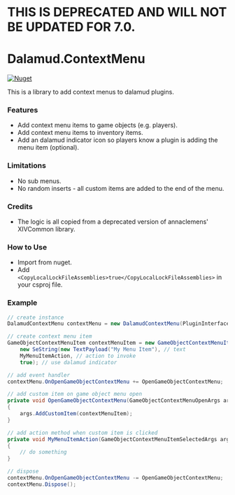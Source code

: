 # THIS IS DEPRECATED AND WILL NOT BE UPDATED FOR 7.0.

# Dalamud.ContextMenu
[![Nuget](https://img.shields.io/nuget/v/Dalamud.ContextMenu)](https://www.nuget.org/packages/Dalamud.ContextMenu/)

This is a library to add context menus to dalamud plugins.

### Features
- Add context menu items to game objects (e.g. players).
- Add context menu items to inventory items.
- Add an dalamud indicator icon so players know a plugin is adding the menu item (optional).

### Limitations
- No sub menus.
- No random inserts - all custom items are added to the end of the menu.


### Credits
- The logic is all copied from a deprecated version of annaclemens' XIVCommon library.

### How to Use
- Import from nuget.
- Add ```<CopyLocalLockFileAssemblies>true</CopyLocalLockFileAssemblies>``` in your csproj file.

### Example

```csharp
// create instance
DalamudContextMenu contextMenu = new DalamudContextMenu(PluginInterface);

// create context menu item
GameObjectContextMenuItem contextMenuItem = new GameObjectContextMenuItem(
    new SeString(new TextPayload("My Menu Item"), // text
    MyMenuItemAction, // action to invoke
    true); // use dalamud indicator

// add event handler
contextMenu.OnOpenGameObjectContextMenu += OpenGameObjectContextMenu;

// add custom item on game object menu open
private void OpenGameObjectContextMenu(GameObjectContextMenuOpenArgs args)
{
    args.AddCustomItem(contextMenuItem);
}

// add action method when custom item is clicked
private void MyMenuItemAction(GameObjectContextMenuItemSelectedArgs args)
{
    // do something
}

// dispose
contextMenu.OnOpenGameObjectContextMenu -= OpenGameObjectContextMenu;
contextMenu.Dispose();
```
